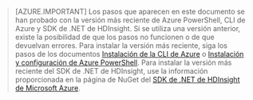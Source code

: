 > [AZURE.IMPORTANT] Los pasos que aparecen en este documento se han probado con la versión más reciente de Azure PowerShell, CLI de Azure y SDK de .NET de HDInsight. Si se utiliza una versión anterior, existe la posibilidad de que los pasos no funcionen o de que devuelvan errores. Para instalar la versión más reciente, siga los pasos de los documentos [Instalación de la CLI de Azure](../articles/xplat-cli-install.md) o [Instalación y configuración de Azure PowerShell](../articles/powershell-install-configure.md). Para instalar la versión más reciente del SDK de .NET de HDInsight, use la información proporcionada en la página de NuGet del [SDK de .NET de HDInsight de Microsoft Azure](https://www.nuget.org/packages/Microsoft.WindowsAzure.Management.HDInsight/).

<!---HONumber=AcomDC_0427_2016-->